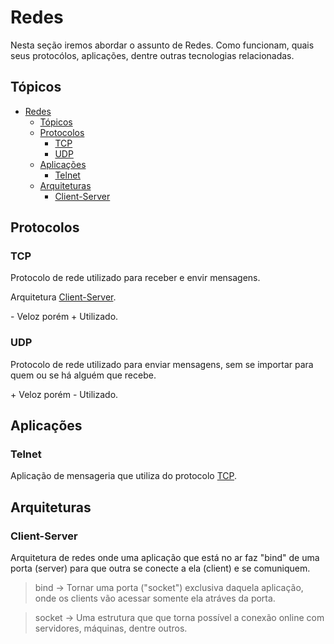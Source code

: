 # Redes
Nesta seção iremos abordar o assunto de Redes. Como funcionam, quais seus protocólos, aplicações, dentre outras tecnologias relacionadas.

## Tópicos
- [Redes](#redes)
  - [Tópicos](#tópicos)
  - [Protocolos](#protocolos)
    - [TCP](#tcp)
    - [UDP](#udp)
  - [Aplicações](#aplicações)
    - [Telnet](#telnet)
  - [Arquiteturas](#arquiteturas)
    - [Client-Server](#client-server)
  
## Protocolos
### TCP
Protocolo de rede utilizado para receber e envir mensagens.

Arquitetura [Client-Server](#client-server).

\- Veloz porém + Utilizado.

### UDP
Protocolo de rede utilizado para enviar mensagens, sem se importar para quem ou se há alguém que recebe.

\+ Veloz porém - Utilizado.


## Aplicações
### Telnet
Aplicação de mensageria que utiliza do protocolo [TCP](#tcp).

## Arquiteturas
### Client-Server
Arquitetura de redes onde uma aplicação que está no ar faz "bind" de uma porta (server) para que outra se conecte a ela (client) e se comuniquem.

> bind → Tornar uma porta ("socket") exclusiva daquela aplicação, onde os clients vão acessar somente ela atráves da porta.

> socket → Uma estrutura que que torna possível a conexão online com servidores, máquinas, dentre outros.